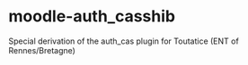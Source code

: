 # moodle-auth_casshib
Special derivation of the auth_cas plugin for Toutatice (ENT of Rennes/Bretagne)
